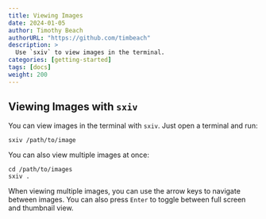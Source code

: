 ```yaml
---
title: Viewing Images
date: 2024-01-05
author: Timothy Beach
authorURL: "https://github.com/timbeach"
description: >
  Use `sxiv` to view images in the terminal.
categories: [getting-started]
tags: [docs]
weight: 200
---
```


## Viewing Images with `sxiv`

You can view images in the terminal with `sxiv`. Just open a terminal and run:

``` shell
sxiv /path/to/image
```

You can also view multiple images at once:

``` shell
cd /path/to/images
sxiv .
```

When viewing multiple images, you can use the arrow keys to navigate between images. You can also press `Enter` to toggle between full screen and thumbnail view.